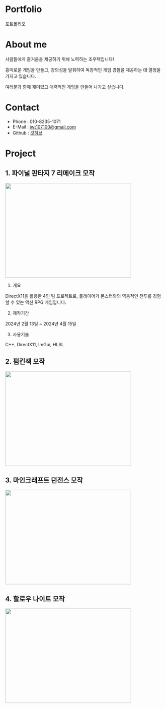 # Portfolio
포트폴리오

# About me
사람들에게 즐거움을 제공하기 위해 노력하는 조우택입니다!

흥미로운 게임을 만들고, 창의성을 발휘하여 독창적인 게임 경험을 제공하는 데 열정을 가지고 있습니다. 

여러분과 함께 재미있고 매력적인 게임을 만들어 나가고 싶습니다.

# Contact
* Phone  : 010-8235-1071
* E-Mail : jwt107100@gmail.com
* Github : [깃허브](https://github.com/WOOTAEKJO, "깃허브")

# Project
## 1. 파이널 판타지 7 리메이크 모작
[<img src=http://img.youtube.com/vi/oPwEHSDcpRA/0.jpg width = "400" height="300"/>](https://www.youtube.com/watch?v=oPwEHSDcpRA)
1. 개요
  
  DirectX11을 활용한 4인 팀 프로젝트로,
  플레이어가 몬스터와의 역동적인 전투를 경험할 수 있는 액션 RPG 게임입니다.

2. 제작기간

  2024년 2월 13일 ~ 2024년 4월 15일

3. 사용기술

  C++, DirectX11, ImGui, HLSL

## 2. 펌킨잭 모작
[<img src=http://img.youtube.com/vi/J6LO7nQVhc0/0.jpg width = "400" height="300"/>](https://www.youtube.com/watch?v=J6LO7nQVhc0)

## 3. 마인크래프트 던전스 모작
[<img src=http://img.youtube.com/vi/B2c3KQ6zUYA/0.jpg width = "400" height="300"/>](https://www.youtube.com/watch?v=B2c3KQ6zUYA)

## 4. 할로우 나이트 모작
[<img src=http://img.youtube.com/vi/6vre5ywQXbk/0.jpg width = "400" height="300"/>](https://www.youtube.com/watch?v=6vre5ywQXbk)
